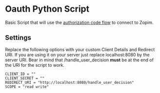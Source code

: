 # Oauth Python Script

Basic Script that will use the [authorization code flow](https://developer.zendesk.com/rest_api/docs/zopim/auth#implementing-an-oauth-authorization-flow-in-your-application) to connect to Zopim.

## Settings

Replace the following options with your custom Client Details and Redirect URI. If you are using it on your server just replace localhost:8080 by the server URI. Bear in mind that /handle_user_decision **must** be at the end of the URI for the script to work.

```
CLIENT_ID = ""
CLIENT_SECRET = ""
REDIRECT_URI = "http://localhost:8080/handle_user_decision"
SCOPE = "read write"
```